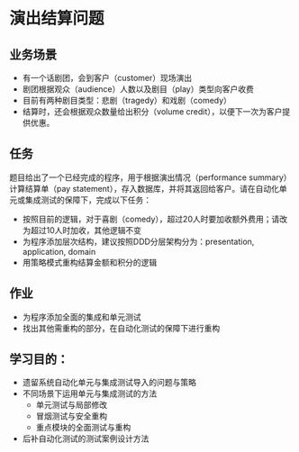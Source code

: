 # 演出结算问题

## 业务场景

* 有一个话剧团，会到客户（customer）现场演出
* 剧团根据观众（audience）人数以及剧目（play）类型向客户收费
* 目前有两种剧目类型：悲剧（tragedy）和戏剧（comedy）
* 结算时，还会根据观众数量给出积分（volume credit），以便下一次为客户提供优惠。

## 任务
题目给出了一个已经完成的程序，用于根据演出情况（performance summary）计算结算单（pay statement），存入数据库，并将其返回给客户。请在自动化单元或集成测试的保障下，完成以下任务：

* 按照目前的逻辑，对于喜剧（comedy），超过20人时要加收额外费用；请改为超过10人时加收，其他逻辑不变
* 为程序添加层次结构，建议按照DDD分层架构分为：presentation, application, domain
* 用策略模式重构结算金额和积分的逻辑	
		
## 作业 

* 为程序添加全面的集成和单元测试
* 找出其他需重构的部分，在自动化测试的保障下进行重构


## 学习目的：
* 遗留系统自动化单元与集成测试导入的问题与策略
* 不同场景下运用单元与集成测试的方法
    * 单元测试与局部修改
    * 冒烟测试与安全重构
    * 重点模块的全面测试与重构
* 后补自动化测试的测试案例设计方法


		
	

